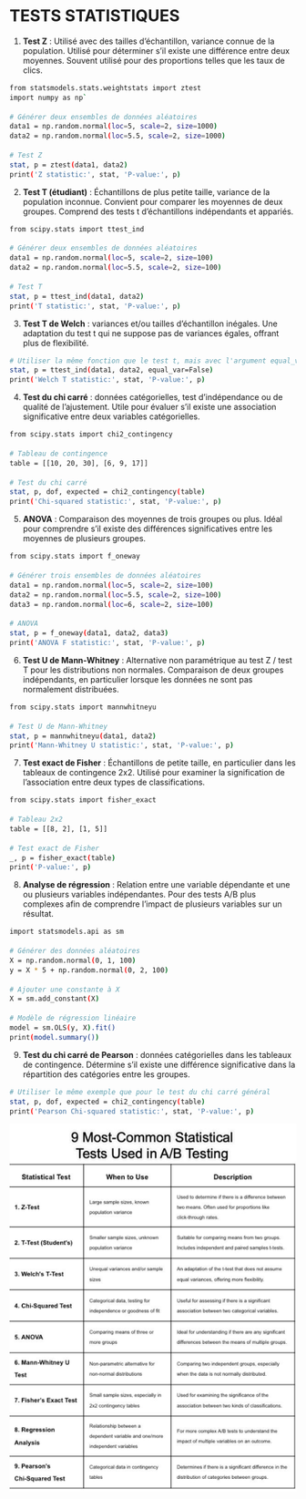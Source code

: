 # TESTS STATISTIQUES

1. **Test Z** : Utilisé avec des tailles d’échantillon, variance connue de la population. Utilisé pour déterminer s’il existe une différence entre deux moyennes. Souvent utilisé pour des proportions telles que les taux de clics.
```bash
from statsmodels.stats.weightstats import ztest
import numpy as np`

# Générer deux ensembles de données aléatoires
data1 = np.random.normal(loc=5, scale=2, size=1000)
data2 = np.random.normal(loc=5.5, scale=2, size=1000)

# Test Z
stat, p = ztest(data1, data2)
print('Z statistic:', stat, 'P-value:', p)
```

2. **Test T (étudiant)** : Échantillons de plus petite taille, variance de la population inconnue. Convient pour comparer les moyennes de deux groupes. Comprend des tests t d’échantillons indépendants et appariés.

```bash
from scipy.stats import ttest_ind

# Générer deux ensembles de données aléatoires
data1 = np.random.normal(loc=5, scale=2, size=100)
data2 = np.random.normal(loc=5.5, scale=2, size=100)

# Test T
stat, p = ttest_ind(data1, data2)
print('T statistic:', stat, 'P-value:', p)

```

3. **Test T de Welch** : variances et/ou tailles d’échantillon inégales. Une adaptation du test t qui ne suppose pas de variances égales, offrant plus de flexibilité.
```bash
# Utiliser la même fonction que le test t, mais avec l'argument equal_var à False
stat, p = ttest_ind(data1, data2, equal_var=False)
print('Welch T statistic:', stat, 'P-value:', p)

```
4. **Test du chi carré** : données catégorielles, test d’indépendance ou de qualité de l’ajustement. Utile pour évaluer s’il existe une association significative entre deux variables catégorielles.
```bash
from scipy.stats import chi2_contingency

# Tableau de contingence
table = [[10, 20, 30], [6, 9, 17]]

# Test du chi carré
stat, p, dof, expected = chi2_contingency(table)
print('Chi-squared statistic:', stat, 'P-value:', p)

```
5. **ANOVA** : Comparaison des moyennes de trois groupes ou plus. Idéal pour comprendre s’il existe des différences significatives entre les moyennes de plusieurs groupes.
```bash
from scipy.stats import f_oneway

# Générer trois ensembles de données aléatoires
data1 = np.random.normal(loc=5, scale=2, size=100)
data2 = np.random.normal(loc=5.5, scale=2, size=100)
data3 = np.random.normal(loc=6, scale=2, size=100)

# ANOVA
stat, p = f_oneway(data1, data2, data3)
print('ANOVA F statistic:', stat, 'P-value:', p)

```
6. **Test U de Mann-Whitney** : Alternative non paramétrique au test Z / test T pour les distributions non normales. Comparaison de deux groupes indépendants, en particulier lorsque les données ne sont pas normalement distribuées.
```bash
from scipy.stats import mannwhitneyu

# Test U de Mann-Whitney
stat, p = mannwhitneyu(data1, data2)
print('Mann-Whitney U statistic:', stat, 'P-value:', p)

```
7. **Test exact de Fisher** : Échantillons de petite taille, en particulier dans les tableaux de contingence 2x2. Utilisé pour examiner la signification de l’association entre deux types de classifications.
```bash
from scipy.stats import fisher_exact

# Tableau 2x2
table = [[8, 2], [1, 5]]

# Test exact de Fisher
_, p = fisher_exact(table)
print('P-value:', p)

```

8. **Analyse de régression** : Relation entre une variable dépendante et une ou plusieurs variables indépendantes. Pour des tests A/B plus complexes afin de comprendre l’impact de plusieurs variables sur un résultat.
```bash
import statsmodels.api as sm

# Générer des données aléatoires
X = np.random.normal(0, 1, 100)
y = X * 5 + np.random.normal(0, 2, 100)

# Ajouter une constante à X
X = sm.add_constant(X)

# Modèle de régression linéaire
model = sm.OLS(y, X).fit()
print(model.summary())

```
9. **Test du chi carré de Pearson** : données catégorielles dans les tableaux de contingence. Détermine s’il existe une différence significative dans la répartition des catégories entre les groupes.
```bash
# Utiliser le même exemple que pour le test du chi carré général
stat, p, dof, expected = chi2_contingency(table)
print('Pearson Chi-squared statistic:', stat, 'P-value:', p)

```

![alt text](tableau_9tests_statistique.png)
